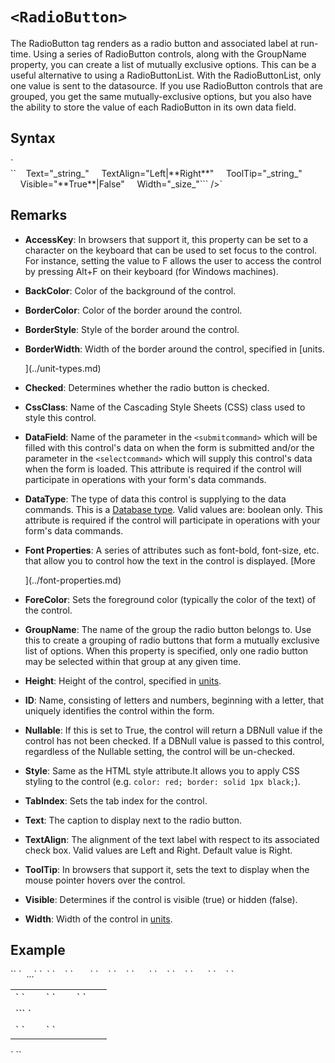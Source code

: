 # `<RadioButton>`





The RadioButton tag renders as a radio button and associated label at run-time. Using a series of RadioButton controls, along with the GroupName property, you can create a list of mutually exclusive options. This can be a useful alternative to using a RadioButtonList. With the RadioButtonList, only one value is sent to the datasource. If you use RadioButton controls that are grouped, you get the same mutually-exclusive options, but you also have the ability to store the value of each RadioButton in its own data field.



## Syntax

<div xmlns="">`<RadioButton`  
``    AccessKey="_string_"  
    BackColor="_color name_|#dddddd"  
    BorderColor="_color name_|#dddddd"  
    BorderStyle="**NotSet**|None|Dotted|Dashed|Solid|Double|Groove|Ridge| Inset|Outset"  
    BorderWidth="_size_"  
    Checked="True|**False**"  
    CssClass="_string_"  
`    DataField="_string_"`  
`    DataType="**Boolean**"`  
    DataValueField="_string_"  
    Font-Bold="True|**False**"  
    Font-Italic="True|**False**"  
    Font-Names="_string_"  
    Font-Overline="True|**False**"  
    Font-Size="_string_|Smaller|Larger|XX-Small|X-Small|Small|Medium| Large|X-Large|XX-Large"  
    Font-Strikeout="True|**False**"  
    Font-Underline="True|**False**"  
    ForeColor="_color name_|#dddddd"  
    GroupName="_string_"  
    Height="_size_"  
    ID="_string_"  
    Nullable="True|**False**"````  
    Style="_string_"  
    TabIndex="_integer_"``</div>

<div>``    Text="_string_"  
    TextAlign="Left|**Right**"  
    ToolTip="_string_"  
    Visible="**True**|False"  
    Width="_size_"```  
/>`</div>

## Remarks



*   **AccessKey**: In browsers that support it, this property can be set to a character on the keyboard that can be used to set focus to the control. For instance, setting the value to F allows the user to access the control by pressing Alt+F on their keyboard (for Windows machines).  

*   **BackColor**: Color of the background of the control.  

*   **BorderColor**: Color of the border around the control.  

*   **BorderStyle**: Style of the border around the control.  

*   **BorderWidth**: Width of the border around the control, specified in [units.  

    ](../unit-types.md)
*   **Checked**: Determines whether the radio button is checked.  

*   **CssClass**: Name of the Cascading Style Sheets (CSS) class used to style this control.  

*   **DataField**: Name of the parameter in the `<submitcommand>` which will be filled with this control's data on when the form is submitted and/or the parameter in the `<selectcommand>` which will supply this control's data when the form is loaded. This attribute is required if the control will participate in operations with your form's data commands.  

*   **DataType**: The type of data this control is supplying to the data commands. This is a [Database type](../data-types.md). Valid values are: boolean only. This attribute is required if the control will participate in operations with your form's data commands.  

*   **Font Properties**: A series of attributes such as font-bold, font-size, etc. that allow you to control how the text in the control is displayed. [More  

    ](../font-properties.md)
*   **ForeColor**: Sets the foreground color (typically the color of the text) of the control.  

*   **GroupName**: The name of the group the radio button belongs to. Use this to create a grouping of radio buttons that form a mutually exclusive list of options. When this property is specified, only one radio button may be selected within that group at any given time.  

*   **Height**: Height of the control, specified in [units](../unit-types.md).  

*   **ID**: Name, consisting of letters and numbers, beginning with a letter, that uniquely identifies the control within the form.  

*   **Nullable**: If this is set to True, the control will return a DBNull value if the control has not been checked. If a DBNull value is passed to this control, regardless of the Nullable setting, the control will be un-checked.  

*   **Style**: Same as the HTML style attribute.It allows you to apply CSS styling to the control (e.g. `color: red; border: solid 1px black;`).  

*   **TabIndex**: Sets the tab index for the control.  

*   **Text**: The caption to display next to the radio button.  

*   **TextAlign**: The alignment of the text label with respect to its associated check box. Valid values are Left and Right. Default value is Right.  

*   **ToolTip**: In browsers that support it, sets the text to display when the mouse pointer hovers over the control.  

*   **Visible**: Determines if the control is visible (true) or hidden (false).  

*   **Width**: Width of the control in [units](../unit-types.md).



## Example



<div>`<AddForm>`  
`  ...`  
`  <table>`  
`    <tr>`  
`       <td>`  
`        <Label Target="txtFirstName" Text="First Name" />`  
`        <TextBox Id="txtFirstName" DataField="FirstName" DataType="string" />`  
`      </td>`  
`    </tr>`  
`    <tr>`  
`      <td>`<span class="CodeHighlight" xmlns="http://www.w3.org/1999/xhtml">`<RadioButton Id="optAgree" DataField="AgreeToTerms" DataType="boolean" Text="I agree to be bound by the terms of the contract"/>`</span>  
`      </td>`  
`    </tr>`  
`    <tr>`  
`      <td colspan="2">`  
`        <AddButton Text="Add"/> <CancelButton Text="Cancel"/>`  
`      </td>`  
`    </tr>`  
`  </table>`  
`</AddForm>`</div>

